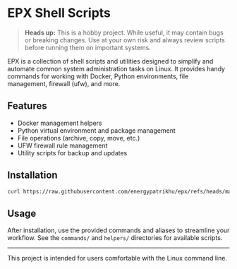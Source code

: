 # EPX Shell Scripts

> **Heads up:** This is a hobby project. While useful, it may contain bugs or breaking changes. Use at your own risk and always review scripts before running them on important systems.

EPX is a collection of shell scripts and utilities designed to simplify and automate common system administration tasks on Linux. It provides handy commands for working with Docker, Python environments, file management, firewall (ufw), and more.

## Features
- Docker management helpers
- Python virtual environment and package management
- File operations (archive, copy, move, etc.)
- UFW firewall rule management
- Utility scripts for backup and updates

## Installation
```bash
curl https://raw.githubusercontent.com/energypatrikhu/epx/refs/heads/main/install.sh | sudo bash -
```

## Usage
After installation, use the provided commands and aliases to streamline your workflow. See the `commands/` and `helpers/` directories for available scripts.

---
This project is intended for users comfortable with the Linux command line.
